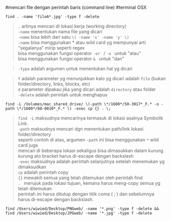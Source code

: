 #mencari file dengan perintah baris (command line)
#terminal OSX

```
find . -name 'fileA*.jpg' -type f -delete
```

  > `.` artinya mencari di lokasi kerja (working directory)  
  > `-name` menentukan nama file yang dicari  
  > `-name` bisa lebih dari satu `\( -name 'x' -name 'y' \)`  
  > `-name` bisa menggunakan * atau wild card yg mempunyai arti "segalanya" mirip seperti regex  
  > bisa menggunakan fungsi operator `-or ` / `-o ` untuk "atau"   
  > bisa menggunakan fungsi operator `& ` untuk "dan"  
  
  > `-type` adalah argumen untuk menentukan hal yg dicari  
  
  > `f` adalah parameter yg menunjukkan kalo yg dicari adalah `file` (bukan folder/directory, links, blocks, etc)  
  > `d` parameter dipakau jika yang dicari adalah `directory` atau folder  
  >  `-delete` adalah perintah untuk menghapus  
  
```
find -L /Volumes/mac_shared_drive/ \(-path \*/1600*/50-3017*_F.* -o -path \*/1600*/88-0010*_F.* \) -exec cp {} . \;
```

  > `find -L` maksudnya mencarinya termasuk di lokasi asalnya Symbolik Link.  
  > `-path` maksudnya mencari dgn menentukan path/link lokasi folder/directory  
  > seperti contoh di atas, argumen `-path` ini bisa menggunakan `*` wild card juga  
  > mencari di beberapa lokasi sekaligus bisa dimasukkan dalam kurung.  
  > kurung ato bracket harus di-escape dengan backslash  
  > `-exec` maksudnya adalah perintah selanjutnya setelah menemukan yg dimaksudkan  
  > `cp` adalah perintah copy  
  > `{}` mewakili semua yang telah ditemukan oleh perintah find  
  > `. ` merujuk pada lokasi tujuan, kemana harus meng-copy semua yg telah ditemukan  
  > perintah ini harus ditutup dengan titik coma ( ; ) dan sebelumnya harus di-escape dengan backslash.  

```
find /Users/wiwied/Desktop/PNGweb/ -name '*.png' -type f -delete && find /Users/wiwied/Desktop/JPGweb/ -name '*.jpg' -type f -delete
```
  


